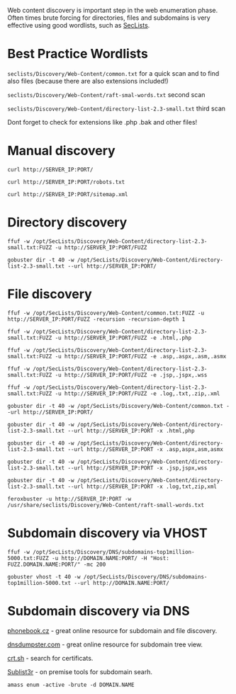 Web content discovery is important step in the web enumeration phase. Often times brute forcing for directories, files and subdomains is very effective using good wordlists, such as [SecLists](https://github.com/danielmiessler/SecLists).

# Best Practice Wordlists

`seclists/Discovery/Web-Content/common.txt` for a quick scan and to find also files (because there are also extensions included!)

`seclists/Discovery/Web-Content/raft-smal-words.txt` second scan

`seclists/Discovery/Web-Content/directory-list-2.3-small.txt` third scan

Dont forget to check for extensions like .php .bak and other files!


# Manual discovery
`curl http://SERVER_IP:PORT/`

`curl http://SERVER_IP:PORT/robots.txt`

`curl http://SERVER_IP:PORT/sitemap.xml`

# Directory discovery
`ffuf -w /opt/SecLists/Discovery/Web-Content/directory-list-2.3-small.txt:FUZZ -u http://SERVER_IP:PORT/FUZZ`

`gobuster dir -t 40 -w /opt/SecLists/Discovery/Web-Content/directory-list-2.3-small.txt --url http://SERVER_IP:PORT/`


# File discovery
`ffuf -w /opt/SecLists/Discovery/Web-Content/common.txt:FUZZ -u http://SERVER_IP:PORT/FUZZ -recursion -recursion-depth 1`

`ffuf -w /opt/SecLists/Discovery/Web-Content/directory-list-2.3-small.txt:FUZZ -u http://SERVER_IP:PORT/FUZZ -e .html,.php` 

`ffuf -w /opt/SecLists/Discovery/Web-Content/directory-list-2.3-small.txt:FUZZ -u http://SERVER_IP:PORT/FUZZ -e .asp,.aspx,.asm,.asmx` 

`ffuf -w /opt/SecLists/Discovery/Web-Content/directory-list-2.3-small.txt:FUZZ -u http://SERVER_IP:PORT/FUZZ -e .jsp,.jspx,.wss` 

`ffuf -w /opt/SecLists/Discovery/Web-Content/directory-list-2.3-small.txt:FUZZ -u http://SERVER_IP:PORT/FUZZ -e .log,.txt,.zip,.xml` 

`gobuster dir -t 40 -w /opt/SecLists/Discovery/Web-Content/common.txt --url http://SERVER_IP:PORT/`

`gobuster dir -t 40 -w /opt/SecLists/Discovery/Web-Content/directory-list-2.3-small.txt --url http://SERVER_IP:PORT -x .html,php`

`gobuster dir -t 40 -w /opt/SecLists/Discovery/Web-Content/directory-list-2.3-small.txt --url http://SERVER_IP:PORT -x .asp,aspx,asm,asmx`

`gobuster dir -t 40 -w /opt/SecLists/Discovery/Web-Content/directory-list-2.3-small.txt --url http://SERVER_IP:PORT -x .jsp,jspx,wss`

`gobuster dir -t 40 -w /opt/SecLists/Discovery/Web-Content/directory-list-2.3-small.txt --url http://SERVER_IP:PORT -x .log,txt,zip,xml`

`feroxbuster -u http://SERVER_IP:PORT -w /usr/share/seclists/Discovery/Web-Content/raft-small-words.txt`


# Subdomain discovery via VHOST
`ffuf -w /opt/SecLists/Discovery/DNS/subdomains-top1million-5000.txt:FUZZ -u http://DOMAIN.NAME:PORT/ -H "Host: FUZZ.DOMAIN.NAME:PORT/" -mc 200`

`gobuster vhost -t 40 -w /opt/SecLists/Discovery/DNS/subdomains-top1million-5000.txt --url http://DOMAIN.NAME:PORT/`

# Subdomain discovery via DNS

[phonebook.cz](https://phonebook.cz/) - great online resource for subdomain and file discovery.

[dnsdumpster.com](https://dnsdumpster.com/) - great online resource for subdomain tree view.

[crt.sh](https://crt.sh/) - search for certificats.

[Sublist3r](https://github.com/aboul3la/Sublist3r) - on premise tools for subdomain searh.

`amass enum -active -brute -d DOMAIN.NAME`


